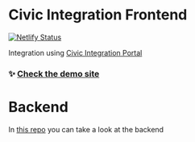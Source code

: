 # Civic Integration Frontend
[![Netlify Status](https://api.netlify.com/api/v1/badges/87fe0736-4749-481d-afb8-43091686babf/deploy-status)](https://app.netlify.com/sites/civic-integration/deploys)

Integration using [Civic Integration Portal](https://integrate.civic.com)

### ✨ [Check the demo site](https://civic-integrate.netlify.app)<br />

# Backend
In [this repo](https://github.com/s4nt14go/integrate-back) you can take a look at the backend
